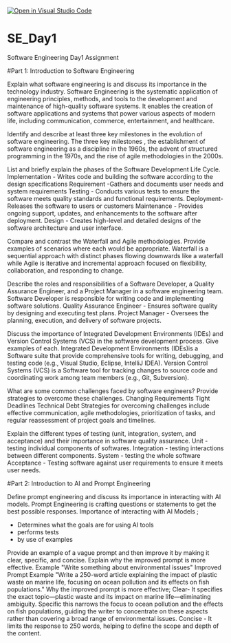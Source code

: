 [![Open in Visual Studio Code](https://classroom.github.com/assets/open-in-vscode-2e0aaae1b6195c2367325f4f02e2d04e9abb55f0b24a779b69b11b9e10269abc.svg)](https://classroom.github.com/online_ide?assignment_repo_id=15566816&assignment_repo_type=AssignmentRepo)
# SE_Day1
Software Engineering Day1 Assignment

#Part 1: Introduction to Software Engineering

Explain what software engineering is and discuss its importance in the technology industry.
Software Engineering is the systematic application of engineering principles, methods, and tools to the development and maintenance of high-quality software systems.
It enables the creation of software applications and systems that power various aspects of modern life, including communication, commerce, entertainment, and healthcare.

Identify and describe at least three key milestones in the evolution of software engineering.
The three key milestones , the establishment of software engineering as a discipline in the 1960s, the advent of structured programming in the 1970s, and the rise of agile methodologies in the 2000s.

List and briefly explain the phases of the Software Development Life Cycle.
Implementation - Writes code and building the software according to the design specifications
Requirement -Gathers and documents user needs and system requirements
Testing - Conducts various tests to ensure the software meets quality standards and functional requirements.
Deployment- Releases the software to users or customers
Maintenance - Provides ongoing support, updates, and enhancements to the software after deployment.
Design - Creates high-level and detailed designs of the software architecture and user interface.

Compare and contrast the Waterfall and Agile methodologies. Provide examples of scenarios where each would be appropriate.
Waterfall is a sequential approach with distinct phases flowing downwards like a waterfall while Agile is iterative and incremental approach focused on flexibility, collaboration, and responding to change.

Describe the roles and responsibilities of a Software Developer, a Quality Assurance Engineer, and a Project Manager in a software engineering team.
Software Developer is responsible for writing code and implementing software solutions.
Quality Assurance Engineer - Ensures software quality by designing and executing test plans.
Project Manager -  Oversees the planning, execution, and delivery of software projects.

Discuss the importance of Integrated Development Environments (IDEs) and Version Control Systems (VCS) in the software development process. Give examples of each.
Integrated Development Environments (IDEs)is a Software suite that provide comprehensive tools for writing, debugging, and testing code (e.g., Visual Studio, Eclipse, IntelliJ IDEA).
Version Control Systems (VCS) is a Software tool for tracking changes to source code and coordinating work among team members (e.g., Git, Subversion).

What are some common challenges faced by software engineers? Provide strategies to overcome these challenges.
Changing Requirements
Tight Deadlines
Technical Debt 
Strategies for overcoming challenges include effective communication, agile methodologies, prioritization of tasks, and regular reassessment of project goals and timelines.

Explain the different types of testing (unit, integration, system, and acceptance) and their importance in software quality assurance.
Unit -testing individual components of softwares.
Integration - testing interactions between different components.
System - testing the whole software 
Acceptance - Testing software against user requirements to ensure it meets user needs.

#Part 2: Introduction to AI and Prompt Engineering

Define prompt engineering and discuss its importance in interacting with AI models.
Prompt Engineering is crafting questions or statements to get the best possible responses.
Importance of interacting with AI Models ;
- Determines what the goals are for using AI tools
- performs tests
- by use of examples

Provide an example of a vague prompt and then improve it by making it clear, specific, and concise. Explain why the improved prompt is more effective.
Example "Write something about environmental issues"
Improved Prompt
Example "Write a 250-word article explaining the impact of plastic waste on marine life, focusing on ocean pollution and its effects on fish populations."
Why the improved prompt is more effective;
Clear-  It specifies the exact topic—plastic waste and its impact on marine life—eliminating ambiguity.
Specific this narrows the focus to ocean pollution and the effects on fish populations, guiding the writer to concentrate on these aspects rather than covering a broad range of environmental issues.
Concise - It limits the response to 250 words, helping to define the scope and depth of the content.
